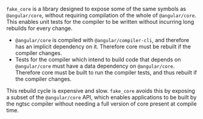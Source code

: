 `fake_core` is a library designed to expose some of the same symbols as `@angular/core`, without
requiring compilation of the whole of `@angular/core`. This enables unit tests for the compiler to
be written without incurring long rebuilds for every change.

* `@angular/core` is compiled with `@angular/compiler-cli`, and therefore has an implicit dependency
on it. Therefore core must be rebuilt if the compiler changes.
* Tests for the compiler which intend to build code that depends on `@angular/core` must have
a data dependency on `@angular/core`. Therefore core must be built to run the compiler tests, and
thus rebuilt if the compiler changes.

This rebuild cycle is expensive and slow. `fake_core` avoids this by exposing a subset of the
`@angular/core` API, which enables applications to be built by the ngtsc compiler without
needing a full version of core present at compile time.
